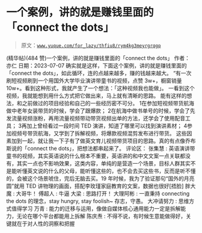 # 一个案例，讲的就是赚钱里面的「connect the dots」

> 原文：[`www.yuque.com/for_lazy/thfiu8/rym4kg3meyrgrqgp`](https://www.yuque.com/for_lazy/thfiu8/rym4kg3meyrgrqgp)

<ne-h2 id="13cce6f7" data-lake-id="13cce6f7"><ne-heading-ext><ne-heading-anchor></ne-heading-anchor><ne-heading-fold></ne-heading-fold></ne-heading-ext><ne-heading-content><ne-text id="u6303fbef">(精华帖)(484 赞)一个案例，讲的就是赚钱里面的「connect the dots」</ne-text></ne-heading-content></ne-h2> <ne-p id="u8b1afb5f" data-lake-id="u8b1afb5f"><ne-text id="u376b71f2">作者： 亦仁</ne-text></ne-p> <ne-p id="u36d3474c" data-lake-id="u36d3474c"><ne-text id="ud86f086a">日期：2023-07-07</ne-text></ne-p> <ne-p id="u4bc0b39a" data-lake-id="u4bc0b39a"><ne-text id="ue28e1236">确实就是这样，下面这个案例，讲的就是赚钱里面的「connect the dots」，如此循环，连的点越来越多，赚的钱越来越大。</ne-text></ne-p> <ne-p id="ubf15606d" data-lake-id="ubf15606d"><ne-text id="u7a4552f7">“有一次刷短视频刷到一个用国外大学毕业演讲带童书的视频，点赞 3w+，橱窗销量 10w+。看到这种形式，我就产生了一个想法：「这种视频我也能做」。</ne-text></ne-p> <ne-p id="u6ee072af" data-lake-id="u6ee072af"><ne-text id="u09fa8a33">一看到这个视频，我就能想到用什么方式把它做出来，马上就有清晰的思路。</ne-text></ne-p> <ne-p id="u326861dc" data-lake-id="u326861dc"><ne-text id="u0a5d8c05">能有这样的想法，和之前做过的项目经验和自己的一些经历密不可分。</ne-text></ne-p> <ne-oli index-type="0"><ne-oli-i>1</ne-oli-i><ne-oli-c class="ne-oli-content" id="ubc4a85ad" data-lake-id="ubc4a85ad"><ne-text id="u57da4317">在参加短视频带货航海做中老年女装带货的时候，学会了跟爆款；</ne-text></ne-oli-c></ne-oli> <ne-oli index-type="0"><ne-oli-i>2</ne-oli-i><ne-oli-c class="ne-oli-content" id="u2f7b08c3" data-lake-id="u2f7b08c3"><ne-text id="ubafe4e03">在航海中做书单号的时候，学会了先发流量视频涨粉，再用流量视频带动带货视频出单的方法，还学会了使用配音工具；</ne-text></ne-oli-c></ne-oli> <ne-oli index-type="0"><ne-oli-i>3</ne-oli-i><ne-oli-c class="ne-oli-content" id="ub3f3dccc" data-lake-id="ub3f3dccc"><ne-text id="u84d5f297">再加上曾经看过一段时间 TED 演讲，知道了哪里可以找到演讲素材；</ne-text></ne-oli-c></ne-oli> <ne-oli index-type="0"><ne-oli-i>4</ne-oli-i><ne-oli-c class="ne-oli-content" id="u59735133" data-lake-id="u59735133"><ne-text id="ufece4247">参加视频号带货航海，又学到了拆解视频，将爆款视频混剪发布进行带货。</ne-text></ne-oli-c></ne-oli> <ne-p id="u314cf821" data-lake-id="u314cf821"><ne-text id="uf2edf1d2">这些因素加到一起，就让我一下子有了做英文育儿视频带货项目的思路。真的有点像乔布斯说的「connect the dots」，把想法都串起来了。</ne-text></ne-p> <ne-hole id="u80058fcc" data-lake-id="u80058fcc"><ne-card data-card-name="hr" data-card-type="block" id="NHzpd" data-event-boundary="card"><ne-p id="u63e18967" data-lake-id="u63e18967"><ne-text id="u76c57454">评论区：</ne-text></ne-p> <ne-p id="u069b6af4" data-lake-id="u069b6af4"><ne-text id="u17abd438">张集慧 : 英语演讲带童书的视频，其实英语说的什么根本不重要，英语讲的和中文文案一点关联都没有，其实一点也不影响效果，这类内容，单纯的是营造一个场景，目标人群其实不是能听懂英文说的什么的父母，能听懂这些的，也不会去买这些书，反而是听不懂的，会被这个场景唬住，完后无脑去买。19 年时候，我为了验证那句“国外的月亮圆”就用 TED 讲物理的画面，搭配李玫瑾家庭教育的文案，数据也很好[捂脸]</ne-text> <ne-text id="ub9998d0b">胖大魔 : 大哥牛！</ne-text> <ne-text id="u67b19d93">傅超人 : 牛逼</ne-text> <ne-text id="u8d370319">大梁 : 思路打开！</ne-text> <ne-text id="u0cb01523">大理阿彬 : 一直秉持 connecting the dots 的理念，stay hungry, stay foolish~ 存志，守愚。</ne-text> <ne-text id="u286b7f4d">大冲请努力 : 思维方式值得学习</ne-text> <ne-text id="udde2312e">万青 : 能力的迁移与运用，像做自媒体核心通用能力一定是拆解能力，无论在哪个平台都能用上拆解</ne-text> <ne-text id="uf5ba5c3f">陈庆焘 : 不得不说，有时候生意能做得好，关键就在于对人性的洞察和把握</ne-text></ne-p></ne-card></ne-hole>
